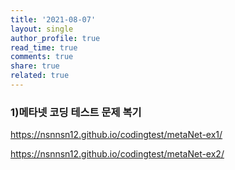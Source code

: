 ```yaml
---
title: '2021-08-07'
layout: single
author_profile: true
read_time: true
comments: true
share: true
related: true
---
```

### 1)메타넷 코딩 테스트 문제 복기
<a href="https://nsnnsn12.github.io/codingtest/metaNet-ex1/" target="_blank">https://nsnnsn12.github.io/codingtest/metaNet-ex1/</a>

<a href="https://nsnnsn12.github.io/codingtest/metaNet-ex2/" target="_blank">https://nsnnsn12.github.io/codingtest/metaNet-ex2/</a>
